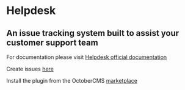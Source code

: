 # Helpdesk

## An issue tracking system built to assist your customer support team

For documentation please visit [Helpdesk official documentation](https://oc-helpdesk.fytinnovations.com)

Create issues [here](https://github.com/fytinnovations/oc-helpdesk/issues)

Install the plugin from the OctoberCMS [marketplace](https://octobercms.com/plugin/fytinnovations-helpdesk)
